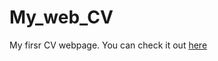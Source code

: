 # My_web_CV
My firsr CV webpage. You can check it out [here](https:\\jekapan.github.io/My_web_CV/)


